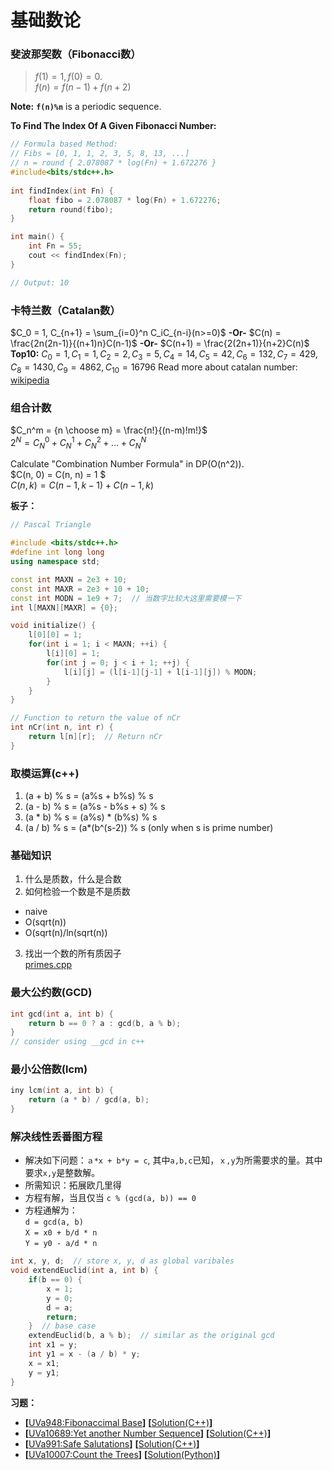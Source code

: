 # 基础数论
### 斐波那契数（Fibonacci数）
> $f(1) = 1, f(0) = 0.$   
$f(n) = f(n-1) + f(n+2)$   
  
**Note:** **`f(n)%n`** is a periodic sequence.  
  
**To Find The Index Of A Given Fibonacci Number:**  
```c++
// Formula based Method: 
// Fibs = [0, 1, 1, 2, 3, 5, 8, 13, ...]
// n = round { 2.078087 * log(Fn) + 1.672276 }
#include<bits/stdc++.h> 
  
int findIndex(int Fn) { 
    float fibo = 2.078087 * log(Fn) + 1.672276; 
    return round(fibo); 
} 

int main() { 
    int Fn = 55; 
    cout << findIndex(Fn); 
} 

// Output: 10
```

### 卡特兰数（Catalan数）
$C_0 = 1, C_{n+1} = \sum_{i=0}^n C_iC_{n-i}(n>=0)$  **-Or-**  $C(n) = \frac{2n(2n-1)}{(n+1)n}C(n-1)$ **-Or-** $C(n+1) = \frac{2(2n+1)}{n+2}C(n)$  
**Top10:** $C_0 = 1, C_1 = 1, C_2 = 2, C_3 = 5, C_4 = 14, C_5 = 42, C_6 = 132, C_7 = 429, C_8 = 1430, C_9 = 4862, C_{10} = 16796$
Read more about catalan number: [wikipedia](https://en.wikipedia.org/wiki/Catalan_number)

### 组合计数
$C_n^m = {n \choose m} = \frac{n!}{(n-m)!m!}$  
$2^N = C_N^0 + C_N^1 + C_N^2 + \dots + C_N^N$  
  
Calculate "Combination Number Formula" in DP(O(n^2)).  
$C(n, 0) = C(n, n) = 1 $  
$C(n, k) = C(n-1, k-1) + C(n-1, k)$

**板子：**  
```c++
// Pascal Triangle

#include <bits/stdc++.h>
#define int long long
using namespace std;

const int MAXN = 2e3 + 10;
const int MAXR = 2e3 + 10 + 10;
const int MODN = 1e9 + 7;  // 当数字比较大这里需要模一下
int l[MAXN][MAXR] = {0};

void initialize() {
    l[0][0] = 1;
    for(int i = 1; i < MAXN; ++i) {
        l[i][0] = 1;
        for(int j = 0; j < i + 1; ++j) {
            l[i][j] = (l[i-1][j-1] + l[i-1][j]) % MODN;
        }
    }
}

// Function to return the value of nCr 
int nCr(int n, int r) {
    return l[n][r];  // Return nCr 
}
```

### 取模运算(c++)
1. (a + b) % s = (a%s + b%s) % s
2. (a - b) % s = (a%s - b%s + s) % s
3. (a * b) % s = (a%s) * (b%s) % s
4. (a / b) % s = (a*(b^(s-2)) % s (only when s is prime number)

### 基础知识
1. 什么是质数，什么是合数
2. 如何检验一个数是不是质数
* naive
* O(sqrt(n))
* O(sqrt(n)/ln(sqrt(n))
3. 找出一个数的所有质因子  
[primes.cpp](https://github.com/Huixxi/Algorithm-with-Cplusplus/blob/master/Week14-%E5%9F%BA%E7%A1%80%E6%95%B0%E8%AE%BA/primes.cpp)

### 最大公约数(GCD)
```c++
int gcd(int a, int b) {
    return b == 0 ? a : gcd(b, a % b);
}
// consider using __gcd in c++
```

### 最小公倍数(lcm)
```c++
iny lcm(int a, int b) {
    return (a * b) / gcd(a, b);
}
```

### 解决线性丢番图方程
* 解决如下问题：`ａ*x + b*y = c`, 其中`a,b,c`已知，`ｘ,y`为所需要求的量。其中要求`x,y`是整数解。
* 所需知识：拓展欧几里得
* 方程有解，当且仅当 `c % (gcd(a, b)) == 0`
* 方程通解为：　　  
`d = gcd(a, b)`  
`X = x0 + b/d * n`  
`Y = y0 - a/d * n`

```c++
int x, y, d;  // store x, y, d as global varibales
void extendEuclid(int a, int b) {
    if(b == 0) {
        x = 1;
        y = 0;
        d = a;
        return;
    }  // base case
    extendEuclid(b, a % b);  // similar as the original gcd
    int x1 = y;
    int y1 = x - (a / b) * y;
    x = x1;
    y = y1;
}
```


**习题：**  
* **[**[UVa948:Fibonaccimal Base](https://vjudge.net/problem/UVA-948)**]** **[**[Solution(C++)][1]**]**
* **[**[UVa10689:Yet another Number Sequence](https://vjudge.net/problem/UVA-10689)**]** **[**[Solution(C++)][2]**]**
* **[**[UVa991:Safe Salutations](https://vjudge.net/problem/UVA-991)**]** **[**[Solution(C++)][3]**]**
* **[**[UVa10007:Count the Trees](https://vjudge.net/problem/UVA-10007)**]** **[**[Solution(Python)][4]**]**

[1]: https://github.com/Huixxi/Algorithm-with-Cplusplus/blob/master/Week14-%E5%9F%BA%E7%A1%80%E6%95%B0%E8%AE%BA/UVa948_Fibonaccimal%20Base.cpp
[2]: https://github.com/Huixxi/Algorithm-with-Cplusplus/blob/master/Week14-%E5%9F%BA%E7%A1%80%E6%95%B0%E8%AE%BA/UVa10689_Yet%20another%20Number%20Sequence.cpp
[3]: https://github.com/Huixxi/Algorithm-with-Cplusplus/blob/master/Week14-%E5%9F%BA%E7%A1%80%E6%95%B0%E8%AE%BA/UVa991_Safe%20Salutations.cpp
[4]: https://github.com/Huixxi/Algorithm-with-Cplusplus/blob/master/Week14-%E5%9F%BA%E7%A1%80%E6%95%B0%E8%AE%BA/UVa10007_Count%20the%20Trees.py

